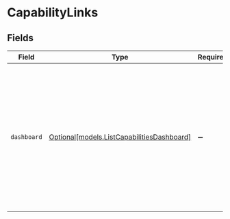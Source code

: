 # CapabilityLinks


## Fields

| Field                                                                                                                                                           | Type                                                                                                                                                            | Required                                                                                                                                                        | Description                                                                                                                                                     | Example                                                                                                                                                         |
| --------------------------------------------------------------------------------------------------------------------------------------------------------------- | --------------------------------------------------------------------------------------------------------------------------------------------------------------- | --------------------------------------------------------------------------------------------------------------------------------------------------------------- | --------------------------------------------------------------------------------------------------------------------------------------------------------------- | --------------------------------------------------------------------------------------------------------------------------------------------------------------- |
| `dashboard`                                                                                                                                                     | [Optional[models.ListCapabilitiesDashboard]](../models/listcapabilitiesdashboard.md)                                                                            | :heavy_minus_sign:                                                                                                                                              | If known, a deep link to the Mollie dashboard of the client, where the requirement can be fulfilled.<br/>For example, where necessary documents are to be uploaded. | {<br/>"href": "https://my.mollie.com/dashboard/...",<br/>"type": "text/html"<br/>}                                                                              |